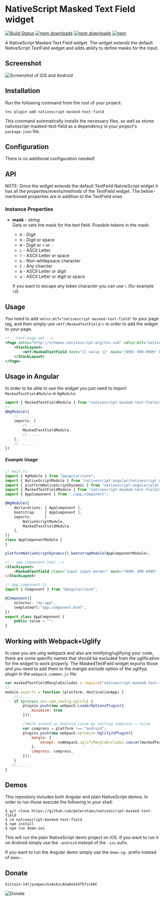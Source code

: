 # NativeScript Masked Text Field widget 
[![Build Status](https://travis-ci.org/PeterStaev/nativescript-masked-text-field.svg?branch=master)](https://travis-ci.org/PeterStaev/nativescript-masked-text-field)
[![npm downloads](https://img.shields.io/npm/dm/nativescript-masked-text-field.svg)](https://www.npmjs.com/package/nativescript-masked-text-field)
[![npm downloads](https://img.shields.io/npm/dt/nativescript-masked-text-field.svg)](https://www.npmjs.com/package/nativescript-masked-text-field)
[![npm](https://img.shields.io/npm/v/nativescript-masked-text-field.svg)](https://www.npmjs.com/package/nativescript-masked-text-field)

A NativeScript Masked Text Field widget. The widget extends the default NativeScript TextField widget
and adds ability to define masks for the input. 

## Screenshot
![Screenshot of iOS and Android](https://raw.githubusercontent.com/PeterStaev/nativescript-masked-text-field/master/docs/screenshot.jpg)

## Installation
Run the following command from the root of your project:

`tns plugin add nativescript-masked-text-field`

This command automatically installs the necessary files, as well as stores nativescript-masked-text-field as a dependency in your project's `package.json` file.

## Configuration
There is no additional configuration needed!

## API
NOTE: Since the widget extends the default TextFeild NatvieScript widget it has all the properties/events/methods of the TextField widget. The below-mentioned properties are in addition to the TextField ones

### Instance Properties
* **mask** - *string*  
Gets or sets the mask for the text field. Possible tokens in the mask:
  * `0` - Digit
  * `9` - Digit or space
  * `#` - Digit or `+` or `-`
  * `L` - ASCII Letter
  * `?` - ASCII Letter or space
  * `&` - Non-whitepsace character
  * `C` - Any charcter
  * `A` - ASCII Letter or digit
  * `a` - ASCII Letter or digit or space
  
  If you want to escape any token character you can use `\` (for example `\9`)

## Usage
You need to add `xmlns:mtf="nativescript-masked-text-field"` to your page tag, and then simply use `<mtf:MaskedTextField/>` in order to add the widget to your page.
```XML
<!-- test-page.xml -->
<Page xmlns="http://schemas.nativescript.org/tns.xsd" xmlns:mtf="nativescript-masked-text-field">
    <StackLayout>
        <mtf:MaskedTextField text="{{ value }}" mask="(999) 999-9999" keyboardType="phone"/>
    </StackLayout>
</Page>
```

## Usage in Angular
In order to be able to use the widget you just need to import `MaskedTextFieldModule` in `NgModule`:
```typescript
import { MaskedTextFieldModule } from "nativescript-masked-text-field/angular";
// ......
@NgModule({
    // ......
    imports: [
        // ......
        MaskedTextFieldModule,
        // ......
    ],
    // ......
})
```

##### Example Usage
```TypeScript
// main.ts
import { NgModule } from "@angular/core";
import { NativeScriptModule } from "nativescript-angular/nativescript.module";
import { platformNativeScriptDynamic } from "nativescript-angular/platform";
import { MaskedTextFieldModule } from "nativescript-masked-text-field/angular";
import { AppComponent } from "./app.component";

@NgModule({
    declarations: [ AppComponent ],
    bootstrap:    [ AppComponent ],
    imports:      [
        NativeScriptModule,
        MaskedTextFieldModule,
    ],
})
class AppComponentModule {
}

platformNativeScriptDynamic().bootstrapModule(AppComponentModule);
```

```HTML
<!-- app.component.html -->
<StackLayout>
    <MaskedTextField class="input input-border" mask="(999) 999-9999" [(ngModel)]="value" keyboardType="phone"></MaskedTextField>
</StackLayout>
```

```TypeScript
// app.component.ts
import { Component } from "@angular/core";

@Component({
    selector: "my-app",
    templateUrl:"app.component.html",
})
export class AppComponent {
    public value = "";
}
```

## Working with Webpack+Uglify
In case you are uing webpack and also are minifying/uglifying your code, there are some specific names that should be excluded from the uglification for the widget to work properly. The MaskedTextField widget exports those and you need to add them to the mangle exclude option of the uglifyjs plugin in the `webpack.common.js` file:
```js
var maskedTextFieldMangleExcludes = require("nativescript-masked-text-field/uglify-mangle-excludes").default;
//......
module.exports = function (platform, destinationApp) {
    //......
    if (process.env.npm_config_uglify) {
        plugins.push(new webpack.LoaderOptionsPlugin({
            minimize: true
        }));

        //Work around an Android issue by setting compress = false
        var compress = platform !== "android";
        plugins.push(new webpack.optimize.UglifyJsPlugin({
            mangle: {
                except: nsWebpack.uglifyMangleExcludes.concat(maskedTextFieldMangleExcludes),
            },
            compress: compress,
        }));
    }
   //......
}
```

## Demos
This repository includes both Angular and plain NativeScript demos. In order to run those execute the following in your shell:
```shell
$ git clone https://github.com/peterstaev/nativescript-masked-text-field
$ cd nativescript-masked-text-field
$ npm install
$ npm run demo-ios
```
This will run the plain NativeScript demo project on iOS. If you want to run it on Android simply use the `-android` instead of the `-ios` sufix. 

If you want to run the Angular demo simply use the `demo-ng-` prefix instead of `demo-`. 

## Donate
`bitcoin:14fjysmpwLvSsAskvLASw6ek5XfhTzskHC`

![Donate](https://www.tangrainc.com/qr.png)